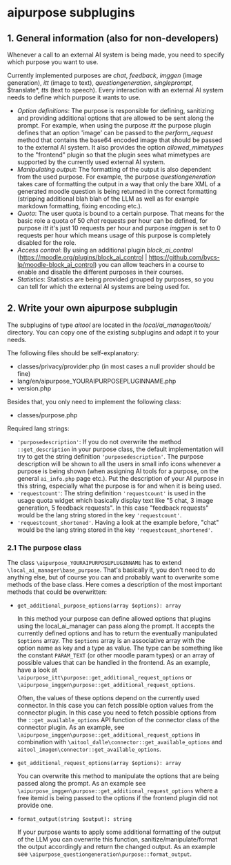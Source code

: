 # aipurpose subplugins

## 1. General information (also for non-developers)

Whenever a call to an external AI system is being made, you need to specify which purpose you want to use.

Currently implemented purposes are *chat*, *feedback*, *imggen* (image generation), *itt* (image to text), *questiongeneration*, *singleprompt*, $translate*, *tts* (text to speech). Every interaction with an external AI system needs to define which purpose it wants to use.

- *Option definitions*: The purpose is responsible for defining, sanitizing and providing additional options that are allowed to be sent along the prompt.
  For example, when using the purpose *itt* the purpose plugin defines that an option 'image' can be passed to the *perform_request* method that contains the base64 encoded image that should be passed to the external AI system. It also provides the option *allowed_mimetypes* to the "frontend" plugin so that the plugin sees what mimetypes are supported by the currently used external AI system.
- *Manipulating output*: The formatting of the output is also dependent from the used purpose. For example, the purpose *questiongeneration* takes care of formatting the output in a way that only the bare XML of a generated moodle question is being returned in the correct formatting (stripping additional blah blah of the LLM as well as for example markdown formatting, fixing encoding etc.).
- *Quota*: The user quota is bound to a certain purpose. That means for the basic role a quota of 50 *chat* requests per hour can be defined, for purpose *itt* it's just 10 requests per hour and purpose *imggen* is set to 0 requests per hour which means usage of this purpose is completely disabled for the role.
- *Access control*: By using an additional plugin *block_ai_control* (https://moodle.org/plugins/block_ai_control | https://github.com/bycs-lp/moodle-block_ai_control) you can allow teachers in a course to enable and disable the different purposes in their courses.
- *Statistics*: Statistics are being provided grouped by purposes, so you can tell for which the external AI systems are being used for.

## 2. Write your own aipurpose subplugin

The subplugins of type *aitool* are located in the *local/ai_manager/tools/* directory. You can copy one of the existing subplugins and adapt it to your needs.

The following files should be self-explanatory:
- classes/privacy/provider.php (in most cases a null provider should be fine)
- lang/en/aipurpose_YOURAIPURPOSEPLUGINNAME.php
- version.php

Besides that, you only need to implement the following class:
- classes/purpose.php

Required lang strings:
- `'purposedescription'`: If you do not overwrite the method `::get_description` in your purpose class, the default implementation will try to get the string definition `'purposedescription'`. The purpose description will be shown to all the users in small info icons whenever a purpose is being shown (when assigning AI tools for a purpose, on the general `ai_info.php` page etc.). Put the description of your AI purpose in this string, especially what the purpose is for and when it is being used.
- `'requestcount'`: The string definition `'requestcount'` is used in the usage quota widget which basically display text like "5 chat, 3 image generation, 5 feedback requests". In this case "feedback requests" would be the lang string stored in the key `'requestcount'`.
- `'requestcount_shortened'`. Having a look at the example before, "chat" would be the lang string stored in the key `'requestcount_shortened'`.

### 2.1 The purpose class

The class `\aipurpose_YOURAIPURPOSEPLUGINNAME` has to extend `\local_ai_manager\base_purpose`. That's basically it, you don't need to do anything else, but of course you can and probably want to overwrite some methods of the base class. Here comes a description of the most important methods that could be overwritten:

- `get_additional_purpose_options(array $options): array`

  In this method your purpose can define allowed options that plugins using the local_ai_manager can pass along the prompt. It accepts the currently defined options and has to return the eventually manipulated `$options` array. The `$options` array is an associative array with the option name as key and a type as value. The type can be something like the constant `PARAM_TEXT` (or other moodle param types) or an array of possible values that can be handled in the frontend. As an example, have a look at `\aipurpose_itt\purpose::get_additional_request_options` or `\aipurpose_imggen\purpose::get_additional_request_options`.

  Often, the values of these options depend on the currently used connector. In this case you can fetch possible option values from the connector plugin. In this case you need to fetch possible options from the `::get_available_options` API function of the connector class of the connector plugin. As an example, see `\aipurpose_imggen\purpose::get_additional_request_options` in combination with `\aitool_dalle\connector::get_available_options` and `aitool_imagen\connector::get_available_options`.

- `get_additional_request_options(array $options): array`

  You can overwrite this method to manipulate the options that are being passed along the prompt. As an example see `\aipurpose_imggen\purpose::get_additional_request_options` where a free itemid is being passed to the options if the frontend plugin did not provide one.

- `format_output(string $output): string`

  If your purpose wants to apply some additional formatting of the output of the LLM you can overwrite this function, sanitize/manipulate/format the output accordingly and return the changed output. As an example see `\aipurpose_questiongeneration\purpose::format_output`.
